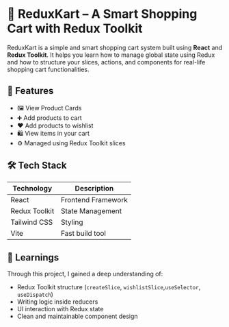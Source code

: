# 🛒 ReduxKart – A Smart Shopping Cart with Redux Toolkit

ReduxKart is a simple and smart shopping cart system built using **React** and **Redux Toolkit**. It helps you learn how to manage global state using Redux and how to structure your slices, actions, and components for real-life shopping cart functionalities.

## 🚀 Features

- 🖼️ View Product Cards
- ➕ Add products to cart
- ❤️ Add products to wishlist
- 🛍️ View items in your cart
- ⚙️ Managed using Redux Toolkit slices

## 🛠️ Tech Stack

| Technology      | Description               |
|----------------|---------------------------|
| React          | Frontend Framework        |
| Redux Toolkit  | State Management          |
| Tailwind CSS   | Styling                   |
| Vite           | Fast build tool           |

## 🧠 Learnings

Through this project, I gained a deep understanding of:
- Redux Toolkit structure (`createSlice`, `wishlistSlice`,`useSelector`, `useDispatch`)
- Writing logic inside reducers
- UI interaction with Redux state
- Clean and maintainable component design

